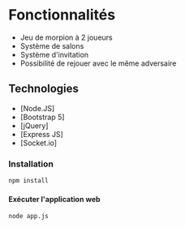 # Fonctionnalités
- Jeu de morpion à 2 joueurs
- Système de salons
- Système d'invitation
- Possibilité de rejouer avec le même adversaire

## Technologies
- [Node.JS]
- [Bootstrap 5]
- [jQuery]
- [Express JS]
- [Socket.io]

### Installation
```sh
npm install
```

#### Exécuter l'application web
```sh
node app.js
```